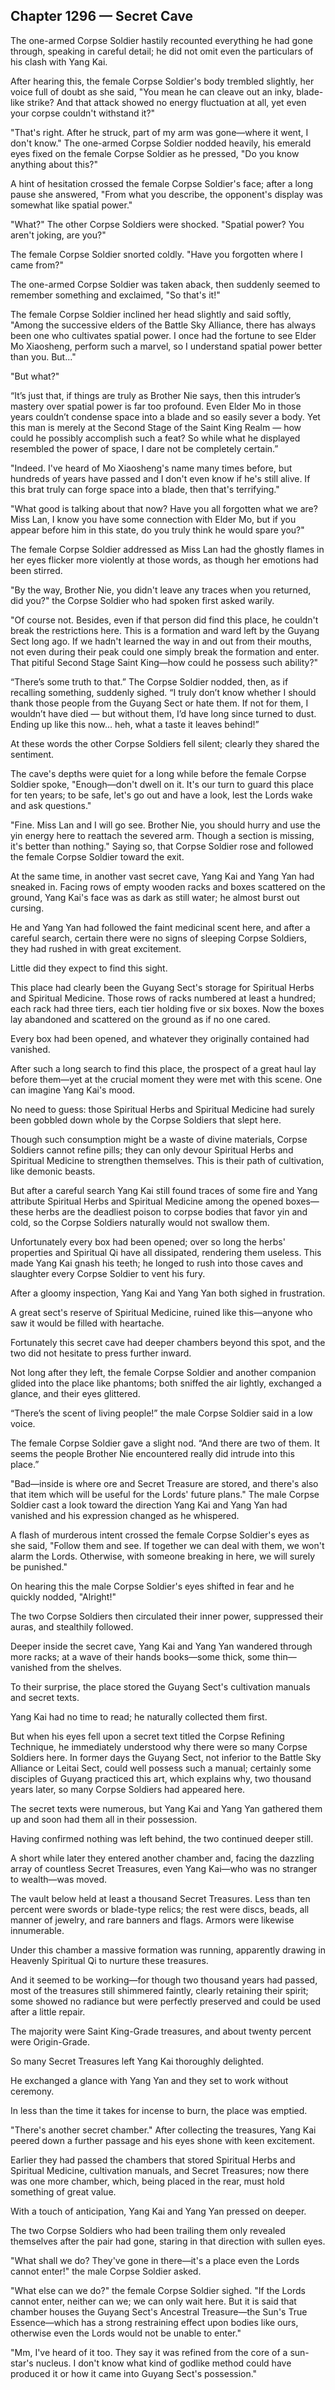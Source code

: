 ## Chapter 1296 — Secret Cave

The one-armed Corpse Soldier hastily recounted everything he had gone through, speaking in careful detail; he did not omit even the particulars of his clash with Yang Kai.

After hearing this, the female Corpse Soldier's body trembled slightly, her voice full of doubt as she said, "You mean he can cleave out an inky, blade-like strike? And that attack showed no energy fluctuation at all, yet even your corpse couldn't withstand it?"

"That's right. After he struck, part of my arm was gone—where it went, I don't know." The one-armed Corpse Soldier nodded heavily, his emerald eyes fixed on the female Corpse Soldier as he pressed, "Do you know anything about this?"

A hint of hesitation crossed the female Corpse Soldier's face; after a long pause she answered, "From what you describe, the opponent's display was somewhat like spatial power."

"What?" The other Corpse Soldiers were shocked. "Spatial power? You aren't joking, are you?"

The female Corpse Soldier snorted coldly. "Have you forgotten where I came from?"

The one-armed Corpse Soldier was taken aback, then suddenly seemed to remember something and exclaimed, "So that's it!"

The female Corpse Soldier inclined her head slightly and said softly, "Among the successive elders of the Battle Sky Alliance, there has always been one who cultivates spatial power. I once had the fortune to see Elder Mo Xiaosheng, perform such a marvel, so I understand spatial power better than you. But..."

"But what?"

“It’s just that, if things are truly as Brother Nie says, then this intruder’s mastery over spatial power is far too profound. Even Elder Mo in those years couldn’t condense space into a blade and so easily sever a body. Yet this man is merely at the Second Stage of the Saint King Realm — how could he possibly accomplish such a feat? So while what he displayed resembled the power of space, I dare not be completely certain.”

"Indeed. I've heard of Mo Xiaosheng's name many times before, but hundreds of years have passed and I don't even know if he's still alive. If this brat truly can forge space into a blade, then that's terrifying."

"What good is talking about that now? Have you all forgotten what we are? Miss Lan, I know you have some connection with Elder Mo, but if you appear before him in this state, do you truly think he would spare you?"

The female Corpse Soldier addressed as Miss Lan had the ghostly flames in her eyes flicker more violently at those words, as though her emotions had been stirred.

"By the way, Brother Nie, you didn't leave any traces when you returned, did you?" the Corpse Soldier who had spoken first asked warily.

"Of course not. Besides, even if that person did find this place, he couldn't break the restrictions here. This is a formation and ward left by the Guyang Sect long ago. If we hadn't learned the way in and out from their mouths, not even during their peak could one simply break the formation and enter. That pitiful Second Stage Saint King—how could he possess such ability?"

“There’s some truth to that.” The Corpse Soldier nodded, then, as if recalling something, suddenly sighed. “I truly don’t know whether I should thank those people from the Guyang Sect or hate them. If not for them, I wouldn’t have died — but without them, I’d have long since turned to dust. Ending up like this now… heh, what a taste it leaves behind!”

At these words the other Corpse Soldiers fell silent; clearly they shared the sentiment.

The cave's depths were quiet for a long while before the female Corpse Soldier spoke, "Enough—don't dwell on it. It's our turn to guard this place for ten years; to be safe, let's go out and have a look, lest the Lords wake and ask questions."

"Fine. Miss Lan and I will go see. Brother Nie, you should hurry and use the yin energy here to reattach the severed arm. Though a section is missing, it's better than nothing." Saying so, that Corpse Soldier rose and followed the female Corpse Soldier toward the exit.

At the same time, in another vast secret cave, Yang Kai and Yang Yan had sneaked in. Facing rows of empty wooden racks and boxes scattered on the ground, Yang Kai's face was as dark as still water; he almost burst out cursing.

He and Yang Yan had followed the faint medicinal scent here, and after a careful search, certain there were no signs of sleeping Corpse Soldiers, they had rushed in with great excitement.

Little did they expect to find this sight.

This place had clearly been the Guyang Sect's storage for Spiritual Herbs and Spiritual Medicine. Those rows of racks numbered at least a hundred; each rack had three tiers, each tier holding five or six boxes. Now the boxes lay abandoned and scattered on the ground as if no one cared.

Every box had been opened, and whatever they originally contained had vanished.

After such a long search to find this place, the prospect of a great haul lay before them—yet at the crucial moment they were met with this scene. One can imagine Yang Kai's mood.

No need to guess: those Spiritual Herbs and Spiritual Medicine had surely been gobbled down whole by the Corpse Soldiers that slept here.

Though such consumption might be a waste of divine materials, Corpse Soldiers cannot refine pills; they can only devour Spiritual Herbs and Spiritual Medicine to strengthen themselves. This is their path of cultivation, like demonic beasts.

But after a careful search Yang Kai still found traces of some fire and Yang attribute Spiritual Herbs and Spiritual Medicine among the opened boxes—these herbs are the deadliest poison to corpse bodies that favor yin and cold, so the Corpse Soldiers naturally would not swallow them.

Unfortunately every box had been opened; over so long the herbs' properties and Spiritual Qi have all dissipated, rendering them useless. This made Yang Kai gnash his teeth; he longed to rush into those caves and slaughter every Corpse Soldier to vent his fury.

After a gloomy inspection, Yang Kai and Yang Yan both sighed in frustration.

A great sect's reserve of Spiritual Medicine, ruined like this—anyone who saw it would be filled with heartache.

Fortunately this secret cave had deeper chambers beyond this spot, and the two did not hesitate to press further inward.

Not long after they left, the female Corpse Soldier and another companion glided into the place like phantoms; both sniffed the air lightly, exchanged a glance, and their eyes glittered.

“There’s the scent of living people!” the male Corpse Soldier said in a low voice.

The female Corpse Soldier gave a slight nod. “And there are two of them. It seems the people Brother Nie encountered really did intrude into this place.”

"Bad—inside is where ore and Secret Treasure are stored, and there's also that item which will be useful for the Lords' future plans." The male Corpse Soldier cast a look toward the direction Yang Kai and Yang Yan had vanished and his expression changed as he whispered.

A flash of murderous intent crossed the female Corpse Soldier's eyes as she said, "Follow them and see. If together we can deal with them, we won't alarm the Lords. Otherwise, with someone breaking in here, we will surely be punished."

On hearing this the male Corpse Soldier's eyes shifted in fear and he quickly nodded, "Alright!"

The two Corpse Soldiers then circulated their inner power, suppressed their auras, and stealthily followed.

Deeper inside the secret cave, Yang Kai and Yang Yan wandered through more racks; at a wave of their hands books—some thick, some thin—vanished from the shelves.

To their surprise, the place stored the Guyang Sect's cultivation manuals and secret texts.

Yang Kai had no time to read; he naturally collected them first.

But when his eyes fell upon a secret text titled the Corpse Refining Technique, he immediately understood why there were so many Corpse Soldiers here. In former days the Guyang Sect, not inferior to the Battle Sky Alliance or Leitai Sect, could well possess such a manual; certainly some disciples of Guyang practiced this art, which explains why, two thousand years later, so many Corpse Soldiers had appeared here.

The secret texts were numerous, but Yang Kai and Yang Yan gathered them up and soon had them all in their possession.

Having confirmed nothing was left behind, the two continued deeper still.

A short while later they entered another chamber and, facing the dazzling array of countless Secret Treasures, even Yang Kai—who was no stranger to wealth—was moved.

The vault below held at least a thousand Secret Treasures. Less than ten percent were swords or blade-type relics; the rest were discs, beads, all manner of jewelry, and rare banners and flags. Armors were likewise innumerable.

Under this chamber a massive formation was running, apparently drawing in Heavenly Spiritual Qi to nurture these treasures.

And it seemed to be working—for though two thousand years had passed, most of the treasures still shimmered faintly, clearly retaining their spirit; some showed no radiance but were perfectly preserved and could be used after a little repair.

The majority were Saint King-Grade treasures, and about twenty percent were Origin-Grade.

So many Secret Treasures left Yang Kai thoroughly delighted.

He exchanged a glance with Yang Yan and they set to work without ceremony.

In less than the time it takes for incense to burn, the place was emptied.

"There's another secret chamber." After collecting the treasures, Yang Kai peered down a further passage and his eyes shone with keen excitement.

Earlier they had passed the chambers that stored Spiritual Herbs and Spiritual Medicine, cultivation manuals, and Secret Treasures; now there was one more chamber, which, being placed in the rear, must hold something of great value.

With a touch of anticipation, Yang Kai and Yang Yan pressed on deeper.

The two Corpse Soldiers who had been trailing them only revealed themselves after the pair had gone, staring in that direction with sullen eyes.

"What shall we do? They've gone in there—it's a place even the Lords cannot enter!" the male Corpse Soldier asked.

"What else can we do?" the female Corpse Soldier sighed. "If the Lords cannot enter, neither can we; we can only wait here. But it is said that chamber houses the Guyang Sect's Ancestral Treasure—the Sun's True Essence—which has a strong restraining effect upon bodies like ours, otherwise even the Lords would not be unable to enter."

"Mm, I've heard of it too. They say it was refined from the core of a sun-star's nucleus. I don't know what kind of godlike method could have produced it or how it came into Guyang Sect's possession."